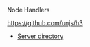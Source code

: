 Node Handlers

https://github.com/unjs/h3

- [Server directory](https://nuxt.com/docs/guide/directory-structure/server)